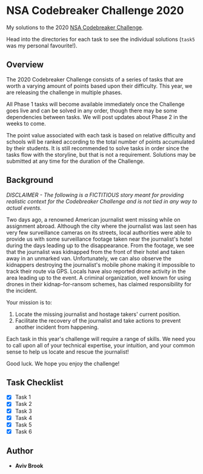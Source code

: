 # NSA Codebreaker Challenge 2020

My solutions to the 2020 [NSA Codebreaker Challenge](https://codebreaker.ltsnet.net/home).

Head into the directories for each task to see the individual solutions (`task5` was my personal favourite!).

## Overview

The 2020 Codebreaker Challenge consists of a series of tasks that are worth a varying amount of points based upon their difficulty. This year, we are releasing the challenge in multiple phases.

All Phase 1 tasks will become available immediately once the Challenge goes live and can be solved in any order, though there may be some dependencies between tasks. We will post updates about Phase 2 in the weeks to come.

The point value associated with each task is based on relative difficulty and schools will be ranked according to the total number of points accumulated by their students. It is still recommended to solve tasks in order since the tasks flow with the storyline, but that is not a requirement. Solutions may be submitted at any time for the duration of the Challenge.

## Background

*DISCLAIMER - The following is a FICTITIOUS story meant for providing realistic context for the Codebreaker Challenge and is not tied in any way to actual events.*

Two days ago, a renowned American journalist went missing while on assignment abroad. Although the city where the journalist was last seen has very few surveillance cameras on its streets, local authorities were able to provide us with some surveillance footage taken near the journalist's hotel during the days leading up to the disappearance. From the footage, we see that the journalist was kidnapped from the front of their hotel and taken away in an unmarked van. Unfortunately, we can also observe the kidnappers destroying the journalist's mobile phone making it impossible to track their route via GPS. Locals have also reported drone activity in the area leading up to the event. A criminal organization, well known for using drones in their kidnap-for-ransom schemes, has claimed responsibility for the incident.

Your mission is to:
1. Locate the missing journalist and hostage takers' current position.
2. Facilitate the recovery of the journalist and take actions to prevent another incident from happening.

Each task in this year's challenge will require a range of skills. We need you to call upon all of your technical expertise, your intuition, and your common sense to help us locate and rescue the journalist!

Good luck. We hope you enjoy the challenge!

## Task Checklist

- [x] Task 1
- [x] Task 2
- [x] Task 3
- [x] Task 4
- [x] Task 5
- [x] Task 6

## Author

* **Aviv Brook**
